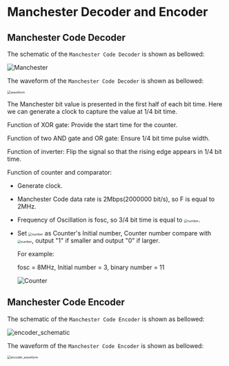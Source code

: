 # Manchester Decoder and Encoder 

## Manchester Code Decoder

The schematic of the `Manchester Code Decoder`  is shown as bellowed:

![Manchester](E:\DESKTOP\Manchester.png)

The waveform of the `Manchester Code Decoder`  is shown as bellowed:

<img src="E:\DESKTOP\waveform .png" alt="waveform " style="zoom:50%;" />

The Manchester bit value is presented in the first half of each bit time. Here we can generate a clock to capture the value at 1/4 bit time.

Function of XOR gate: Provide the start time for the counter.

Function of two AND gate and OR gate: Ensure 1/4 bit time pulse width.

Function of inverter: Flip the signal so that the rising edge appears in 1/4 bit time.

Function of counter and comparator:

- Generate clock.

- Manchester Code data rate is 2Mbps(2000000 bit/s), so  F is equal to 2MHz.

- Frequency of Oscillation is fosc, so 3/4 bit time is equal to <img src="E:\DESKTOP\number.png" alt="number" style="zoom: 50%;" />.

- Set <img src="E:\DESKTOP\number.png" alt="number" style="zoom: 50%;" /> as Counter's Initial number, Counter number compare with <img src="E:\DESKTOP\number.png" alt="number" style="zoom: 50%;" />, output "1" if smaller and output "0" if larger.

  For example: 

  fosc = 8MHz, Initial number = 3, binary number = 11

  ![Counter](E:\DESKTOP\Counter.png)

## Manchester Code Encoder

The schematic of the `Manchester Code Encoder`  is shown as bellowed:

![encoder_schematic](E:\DESKTOP\encoder_schematic.png)

The waveform of the `Manchester Code Encoder`  is shown as bellowed:

<img src="E:\DESKTOP\encoder_waveform.png" alt="encoder_waveform" style="zoom:50%;" />